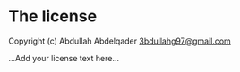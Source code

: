# The license

Copyright (c) Abdullah Abdelqader <3bdullahg97@gmail.com>

...Add your license text here...